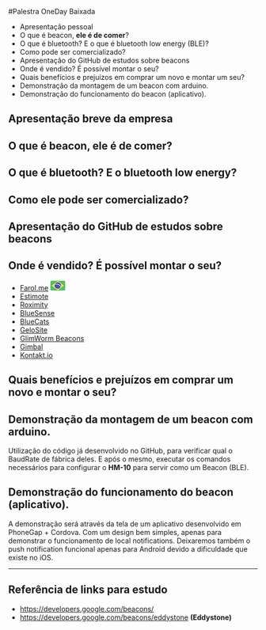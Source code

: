 #Palestra OneDay Baixada

- Apresentação pessoal
- O que é beacon, **ele é de comer**?
- O que é bluetooth? E o que é bluetooth low energy (BLE)?
- Como pode ser comercializado?
- Apresentação do GitHub de estudos sobre beacons
- Onde é vendido? É possível montar o seu?
- Quais benefícios e prejuízos em comprar um novo e montar um seu?
- Demonstração da montagem de um beacon com arduino.
- Demonstração do funcionamento do beacon (aplicativo).

## Apresentação breve da empresa

## O que é beacon, ele é de comer?

## O que é bluetooth? E o bluetooth low energy?

## Como ele pode ser comercializado?

## Apresentação do GitHub de estudos sobre beacons

## Onde é vendido? É possível montar o seu?

- [Farol.me](http://farol.me) ![Farol.me revenda no Brasil](assets/img/brazil-flag.png)
- [Estimote](http://estimote.com)
- [Roximity](http://roximity.com/model-x)
- [BlueSense](http://bluesensenetworks.com)
- [BlueCats](https://bluecats.com)
- [GeloSite](http://www.gelosite.com)
- [GlimWorm Beacons](http://glimwormbeacons.com)
- [Gimbal](https://www.gimbal.com)
- [Kontakt.io](https://kontakt.io)

## Quais benefícios e prejuízos em comprar um novo e montar o seu?

## Demonstração da montagem de um beacon com arduino.

Utilização do código já desenvolvido no GitHub, para verificar qual o BaudRate de fábrica deles. E após o mesmo,
executar os comandos necessários para configurar o **HM-10** para servir como um Beacon (BLE).

## Demonstração do funcionamento do beacon (aplicativo).

A demonstração será através da tela de um aplicativo desenvolvido em PhoneGap + Cordova. Com um design bem simples,
apenas para demonstrar o funcionamento de local notifications. Deixaremos também o push notification funcional
apenas para Android devido a dificuldade que existe no iOS.

----

## Referência de links para estudo

- https://developers.google.com/beacons/
- https://developers.google.com/beacons/eddystone **(Eddystone)**